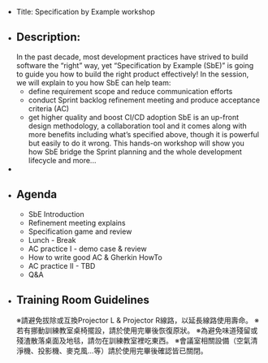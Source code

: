 - Title: Specification by Example workshop
- ## Description:
  In the past decade, most development practices have strived to build software the “right” way, yet “Specification by Example (SbE)” is going to guide you how to build the right product effectively! In the session, we will explain to you how SbE can help team:
  * define requirement scope and reduce communication efforts
  * conduct Sprint backlog refinement meeting and produce acceptance criteria (AC)
  * get higher quality and boost CI/CD adoption
  SbE is an up-front design methodology, a collaboration tool and it comes along with more benefits including what’s specified above, though it is powerful but easily to do it wrong. This hands-on workshop will show you how SbE bridge the Sprint planning and the whole development lifecycle and more...
-
- ## Agenda
  * SbE Introduction
  * Refinement meeting explains
  * Specification game and review
  * Lunch - Break
  * AC practice I - demo case & review
  * How to write good AC & Gherkin HowTo
  * AC practice II - TBD
  * Q&A
- ## Training Room Guidelines
  ※請避免拔除或互換Projector L & Projector R線路，以延長線路使用壽命。
  ※若有挪動訓練教室桌椅擺設，請於使用完畢後恢復原狀。
  ※為避免味道殘留或殘渣散落桌面及地毯，請勿在訓練教室裡吃東西。
  ※會議室相關設備（空氣清淨機、投影機、麥克風…等）請於使用完畢後確認皆已關閉。​